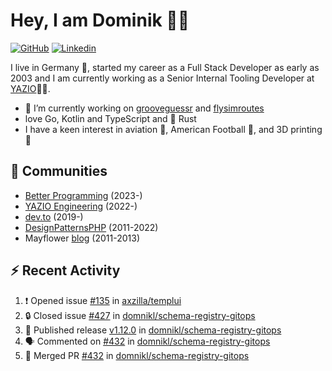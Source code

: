 # Hey, I am Dominik 🧑‍💻

[![GitHub](https://img.shields.io/badge/GITHUB-blue?style=for-the-badge&logo=github)](https://github.com/domnikl) [![Linkedin](https://img.shields.io/badge/MY%20PROFILE-Linkedin-blue?style=for-the-badge&logo=github)](https://www.linkedin.com/in/dominik-liebler-a32655205/)

I live in Germany 🏫, started my career as a Full Stack Developer as early as 2003 and I am currently working as a Senior Internal Tooling Developer at <a href="https://www.linkedin.com/company/yazio-gmbh/mycompany">YAZIO</a>👨‍💻.

- 🔭 I’m currently working on [grooveguessr](https://github.com/domnikl/grooveguessr) and [flysimroutes](https://flysimroutes.com)
- love Go, Kotlin and TypeScript and 🦀 Rust
- I have a keen interest in aviation 🛫, American Football 🏈, and 3D printing 🦄

## 👯 Communities

- [Better Programming](https://betterprogramming.pub) (2023-)
- [YAZIO Engineering](https://medium.com/yazio-engineering/) (2022-)
- [dev.to](https://dev.to/domnikl) (2019-)
- [DesignPatternsPHP](https://github.com/DesignPatternsPHP) (2011-2022)
- Mayflower [blog](https://blog.mayflower.de/author/Dominik-Liebler) (2011-2013)

## :zap: Recent Activity

<!--START_SECTION:activity-->
1. ❗ Opened issue [#135](https://github.com/axzilla/templui/issues/135) in [axzilla/templui](https://github.com/axzilla/templui)
2. 🔒 Closed issue [#427](https://github.com/domnikl/schema-registry-gitops/issues/427) in [domnikl/schema-registry-gitops](https://github.com/domnikl/schema-registry-gitops)
3. 🚀 Published release [v1.12.0](https://github.com/domnikl/schema-registry-gitops/releases/tag/v1.12.0) in [domnikl/schema-registry-gitops](https://github.com/domnikl/schema-registry-gitops)
4. 🗣 Commented on [#432](https://github.com/domnikl/schema-registry-gitops/pull/432#issuecomment-2647518063) in [domnikl/schema-registry-gitops](https://github.com/domnikl/schema-registry-gitops)
5. 🎉 Merged PR [#432](https://github.com/domnikl/schema-registry-gitops/pull/432) in [domnikl/schema-registry-gitops](https://github.com/domnikl/schema-registry-gitops)
<!--END_SECTION:activity-->
